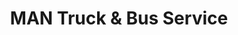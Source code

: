 ---
title: "MAN Truck & Bus Service"
url: /paderborn/man-truck-und-bus-service/
shop: Autowerkstatt
---